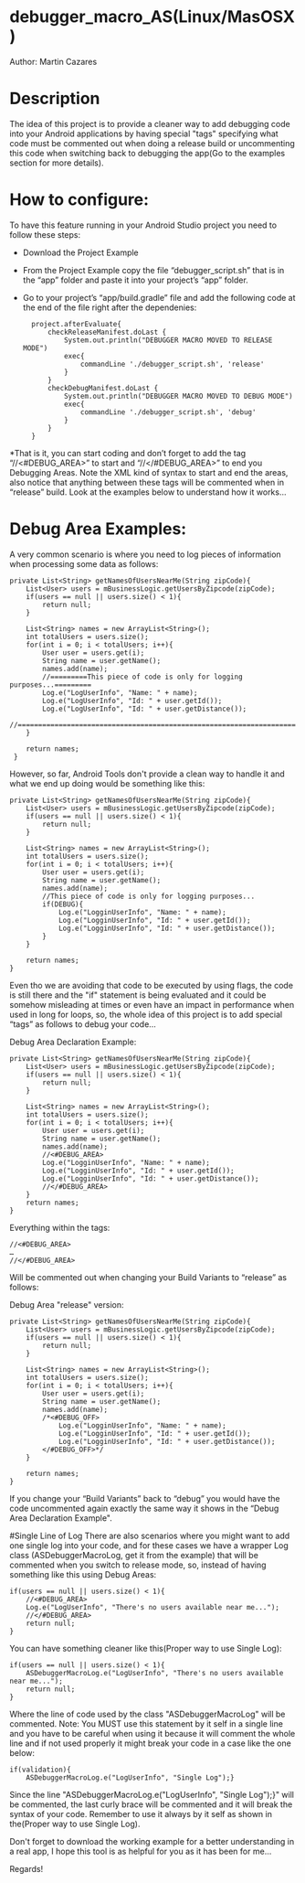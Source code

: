 # debugger_macro_AS(Linux/MasOSX)
Author: Martin Cazares

# Description
The idea of this project is to provide a cleaner way to add debugging code into your Android applications by having
special "tags" specifying what code must be commented out when doing a release build or uncommenting this code when switching back to debugging the app(Go to the examples section for more details).

# How to configure:
To have this feature running in your Android Studio project you need to follow these steps:
* Download the Project Example
* From the Project Example copy the file “debugger_script.sh” that is in the “app” folder and paste it into your project’s “app” folder.
* Go to your project’s “app/build.gradle” file and add the following code at the end of the file right after the dependenies:

        project.afterEvaluate{
            checkReleaseManifest.doLast {
                System.out.println("DEBUGGER MACRO MOVED TO RELEASE MODE")
                exec{
                    commandLine './debugger_script.sh', 'release'
                }
            }
            checkDebugManifest.doLast {
                System.out.println("DEBUGGER MACRO MOVED TO DEBUG MODE")
                exec{
                    commandLine './debugger_script.sh', 'debug'
                }
            }
        }


*That is it, you can start coding and don’t forget to add the tag “//<#DEBUG_AREA>” to start and “//</#DEBUG_AREA>” to end you Debugging Areas. Note the XML kind of syntax to start and end the areas, also notice that anything between these tags will be commented when in “release” build. Look at the examples below to understand how it works…


# Debug Area Examples:
A very common scenario is where you need to log pieces of information when processing some data as follows:

    private List<String> getNamesOfUsersNearMe(String zipCode){
        List<User> users = mBusinessLogic.getUsersByZipcode(zipCode);
        if(users == null || users.size() < 1){
            return null;
        }

        List<String> names = new ArrayList<String>();
        int totalUsers = users.size();
        for(int i = 0; i < totalUsers; i++){
            User user = users.get(i);
            String name = user.getName();
            names.add(name);
            //=========This piece of code is only for logging purposes...=========
            Log.e("LogUserInfo", "Name: " + name);
            Log.e("LogUserInfo", "Id: " + user.getId());
            Log.e("LogUserInfo", "Id: " + user.getDistance());
            //====================================================================
        }

        return names;
     }

However, so far, Android Tools don't provide a clean way to handle it and what we end up doing would be something like this:

    private List<String> getNamesOfUsersNearMe(String zipCode){
        List<User> users = mBusinessLogic.getUsersByZipcode(zipCode);
        if(users == null || users.size() < 1){
            return null;
        }

        List<String> names = new ArrayList<String>();
        int totalUsers = users.size();
        for(int i = 0; i < totalUsers; i++){
            User user = users.get(i);
            String name = user.getName();
            names.add(name);
            //This piece of code is only for logging purposes...
            if(DEBUG){
                Log.e("LogginUserInfo", "Name: " + name);
                Log.e("LogginUserInfo", "Id: " + user.getId());
                Log.e("LogginUserInfo", "Id: " + user.getDistance());
            }
        }

        return names;
    }

Even tho we are avoiding that code to be executed by using flags, the code is still there and the "if" statement is being evaluated and it could be somehow misleading at times or even have an impact in performance when used in long for loops, so, the whole idea of this project is to add special “tags” as follows to debug your code…

Debug Area Declaration Example:

    private List<String> getNamesOfUsersNearMe(String zipCode){
        List<User> users = mBusinessLogic.getUsersByZipcode(zipCode);
        if(users == null || users.size() < 1){
            return null;
        }

        List<String> names = new ArrayList<String>();
        int totalUsers = users.size();
        for(int i = 0; i < totalUsers; i++){
            User user = users.get(i);
            String name = user.getName();
            names.add(name);
            //<#DEBUG_AREA>
            Log.e("LogginUserInfo", "Name: " + name);
            Log.e("LogginUserInfo", "Id: " + user.getId());
            Log.e("LogginUserInfo", "Id: " + user.getDistance());
            //</#DEBUG_AREA>
        }
        return names;
    }

Everything within the tags:

    //<#DEBUG_AREA>
    …
    //</#DEBUG_AREA>

Will be commented out when changing your Build Variants to “release” as follows:

Debug Area "release" version:

    private List<String> getNamesOfUsersNearMe(String zipCode){
        List<User> users = mBusinessLogic.getUsersByZipcode(zipCode);
        if(users == null || users.size() < 1){
            return null;
        }

        List<String> names = new ArrayList<String>();
        int totalUsers = users.size();
        for(int i = 0; i < totalUsers; i++){
            User user = users.get(i);
            String name = user.getName();
            names.add(name);
            /*<#DEBUG_OFF>
                Log.e("LogginUserInfo", "Name: " + name);
                Log.e("LogginUserInfo", "Id: " + user.getId());
                Log.e("LogginUserInfo", "Id: " + user.getDistance());
            </#DEBUG_OFF>*/
        }

        return names;
    }

If you change your “Build Variants” back to “debug” you would have the code uncommented again exactly the same way it shows in the “Debug Area Declaration Example".

#Single Line of Log
There are also scenarios where you might want to add one single log into your code, and for these cases we have a wrapper Log class (ASDebuggerMacroLog, get it from the example) that will be commented when you switch to release mode, so, instead of having something like this using Debug Areas:

    if(users == null || users.size() < 1){
        //<#DEBUG_AREA>
        Log.e("LogUserInfo", "There's no users available near me...");
        //</#DEBUG_AREA>
        return null;
    }

You can have something cleaner like this(Proper way to use Single Log):

    if(users == null || users.size() < 1){
        ASDebuggerMacroLog.e("LogUserInfo", "There's no users available near me...");
        return null;
    }

Where the line of code used by the class "ASDebuggerMacroLog" will be commented. Note: You MUST use this statement by it self in a single line and you have to be careful when using it because it will comment the whole line and if not used properly it might break your code in a case like the one below:

    if(validation){
        ASDebuggerMacroLog.e("LogUserInfo", "Single Log");}

Since the line "ASDebuggerMacroLog.e("LogUserInfo", "Single Log");}" will be commented, the last curly brace will be commented and it will break the syntax of your code. Remember to use it always by it self as shown in the(Proper way to use Single Log).


Don't forget to download the working example for a better understanding in a real app, I hope this tool is as helpful for you as it has been for me…

Regards!
